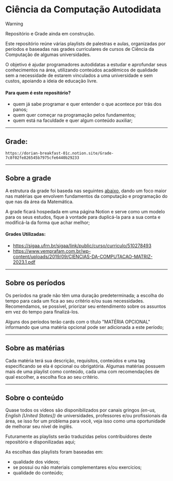 # Ciência da Computação Autodidata

> [!WARNING]
> Repositório e Grade ainda em construção.
  
  Este repositório reúne várias playlists de palestras e aulas, organizadas por períodos e baseadas nas grades curriculares de cursos de Ciência da Computação de algumas universidades.
  
  O objetivo é ajudar programadores autodidatas a estudar e aprofundar seus conhecimentos na área, utilizando conteúdos acadêmicos de qualidade sem a necessidade de estarem vinculados a uma universidade e sem custos, apoiando a ideia de educação livre.

  #### Para quem é este repositório?
  - quem já sabe programar e quer entender o que acontece por trás dos panos;
  - quem quer começar na programação pelos fundamentos;
  - quem está na faculdade e quer algum conteúdo auxiliar;
___

## Grade:
    https://dorian-breakfast-01c.notion.site/Grade-7c8f02fe826545b7975cfe6440b29233

___
   
## Sobre a grade
  A estrutura da grade foi baseda nas seguintes [abaixo], dando um foco maior nas matérias que envolvem fundamentos da computação e programação do que nas da área da Matemática. 
  
  A grade ficará hospedada em uma página Notion e serve como um modelo para os seus estudos, fique à vontade para duplicá-la para a sua conta e modificá-la da forma que achar melhor;
  
  #### Grades Utilizadas:
  - https://sigaa.ufrn.br/sigaa/link/public/curso/curriculo/510278493
  - https://www.vemprafam.com.br/wp-content/uploads/2019/09/CIENCIAS-DA-COMPUTACAO-MATRIZ-2023.1.pdf

___

## Sobre os períodos
  Os períodos na grade não têm uma duração predeterminada; a escolha do tempo para cada um fica ao seu critério e/ou suas necessidades. Recomendamos, se possível, priorizar seu entendimento sobre os assuntos em vez do tempo para finalizá-los.
  
  Alguns dos períodos terão cards com o título "MATÉRIA OPCIONAL" informando que uma matéria opcional pode ser adicionada a este período;
___
    
## Sobre as matérias
  Cada matéria terá sua descrição, requisitos, conteúdos e uma tag especificando se ela é opcional ou obrigatória. Algumas matérias possuem mais de uma playlist como conteúdo, cada uma com recomendações de qual escolher, a escolha fica ao seu critério.
___

## Sobre o conteúdo
  Quase todos os vídeos são disponibilizados por canais gringos *(en-us, English [United States])* de universidades, professores e/ou profissionais da área, se isso for um problema para você, veja isso como uma oportunidade de melhorar seu nível de inglês. 
  
  Futuramente as playlists serão traduzidas pelos contribuidores deste repositório e disponilizadas aqui;

  As escolhas das playlists foram baseadas em:
  - qualidade dos vídeos;
  - se possui ou não materiais complementares e/ou exercícios;
  - qualidade do conteúdo;

[abaixo]: https://github.com/Bonekazz/Ciencia-da-Computacao-autodidata/blob/main/README.md#grades-utilizadas

